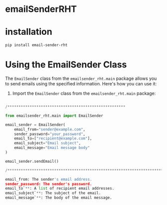 # emailSenderRHT

# installation
``` pip install email-sender-rht ``` 
# Using the EmailSender Class

The `EmailSender` class from the `emailsender_rht.main` package allows you to send emails using the specified information. Here's how you can use it:

1. Import the `EmailSender` class from the `emailsender_rht.main` package:

```python

/*****************************************************

from emailsender_rht.main import EmailSender

email_sender = EmailSender(
    email_from="sender@example.com",
    sender_password="your_password",
    email_to=["recipient@example.com"],
    email_subject="Email subject",
    email_message="Email message body"
)

email_sender.sendEmail()

/**************************************************************************************/

email_from: The sender's email address.
sender_password: The sender's password.
email_to`**: A list of recipient email addresses.
email_subject`**: The subject of the email.
email_message`**: The body of the email message.


